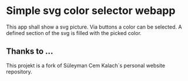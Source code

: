 # Simple svg color selector webapp

This app shall show a svg picture.
Via buttons a color can be selected.
A defined section of the svg is filled with the picked color.

## Thanks to ...
This projekt is a fork of Süleyman Cem Kalach`s personal website repository.